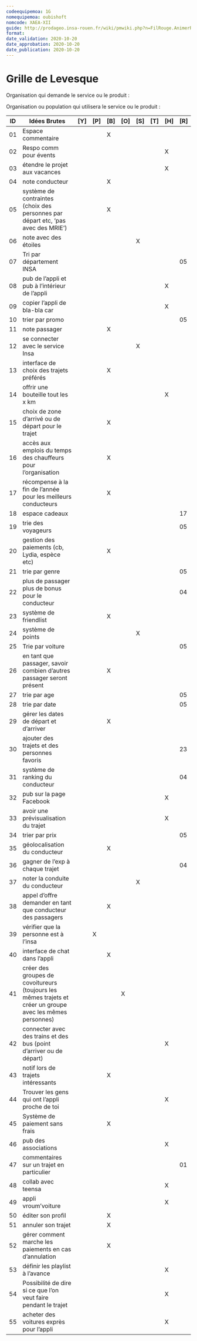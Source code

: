 ```yaml
---
codeequipemoa: 1G
nomequipemoa: oubishoft
nomcode: XAEA-XII
guide: http://prodageo.insa-rouen.fr/wiki/pmwiki.php?n=FilRouge.AnimerRemueMeninge
format:
date_validation: 2020-10-20
date_approbation: 2020-10-20
date_publication: 2020-10-20
---
```


# Grille de Levesque

Organisation qui demande le service ou le produit : 

Organisation ou population qui utilisera le service ou le produit : 

| ID | Idées Brutes                                                                                               | [Y] | [P] | [B] | [O] | [S] | [T] | [H] | [R] |
|----|------------------------------------------------------------------------------------------------------------|-----|-----|-----|-----|-----|-----|-----|-----|
| 01 | Espace commentaire                                                                                         |     |     |  X  |     |     |     |     |     |
| 02 | Respo comm pour évents                                                                                     |     |     |     |     |     |     |  X  |     |
| 03 | étendre le projet aux vacances                                                                             |     |     |     |     |     |     |  X  |     |
| 04 | note conducteur                                                                                            |     |     |  X  |     |     |     |     |     |
| 05 | système de contraintes (choix des personnes par départ etc, ‘pas avec des MRIE’)                           |     |     |  X  |     |     |     |     |     |
| 06 | note avec des étoiles                                                                                      |     |     |     |     |  X  |     |     |     |
| 07 | Tri par département INSA                                                                                   |     |     |     |     |     |     |     |  05 |
| 08 | pub de l’appli et pub à l’intérieur de l’appli                                                             |     |     |     |     |     |     |  X  |     |
| 09 | copier l’appli de bla-bla car                                                                              |     |     |     |     |     |     |  X  |     |
| 10 | trier par promo                                                                                            |     |     |     |     |     |     |     |  05 |
| 11 | note passager                                                                                              |     |     |  X  |     |     |     |     |     |
| 12 | se connecter avec le service Insa                                                                          |     |     |     |     |  X  |     |     |     |
| 13 | interface de choix des trajets préférés                                                                    |     |     |  X  |     |     |     |     |     |
| 14 | offrir une bouteille tout les x km                                                                         |     |     |     |     |     |     |  X  |     |
| 15 | choix de zone d’arrivé ou de départ pour le trajet                                                         |     |     |  X  |     |     |     |     |     |
| 16 | accès aux emplois du temps des chauffeurs pour l’organisation                                              |     |     |  X  |     |     |     |     |     |
| 17 | récompense à la fin de l’année pour les meilleurs conducteurs                                              |     |     |  X  |     |     |     |     |     |
| 18 | espace cadeaux                                                                                             |     |     |     |     |     |     |     |  17 |
| 19 | trie des voyageurs                                                                                         |     |     |     |     |     |     |     |  05 |
| 20 | gestion des paiements (cb, Lydia, espèce etc)                                                              |     |     |  X  |     |     |     |     |     |
| 21 | trie par genre                                                                                             |     |     |     |     |     |     |     |  05 |
| 22 | plus de passager plus de bonus pour le conducteur                                                          |     |     |     |     |     |     |     |  04 |
| 23 | système de friendlist                                                                                      |     |     |  X  |     |     |     |     |     |
| 24 | système de points                                                                                          |     |     |     |     |  X  |     |     |     |
| 25 | Trie par voiture                                                                                           |     |     |     |     |     |     |     |  05 |
| 26 | en tant que passager, savoir combien d’autres passager seront présent                                      |     |     |  X  |     |     |     |     |     |
| 27 | trie par age                                                                                               |     |     |     |     |     |     |     |  05 |
| 28 | trie par date                                                                                              |     |     |     |     |     |     |     |  05 |
| 29 | gérer les dates de départ et d’arriver                                                                     |     |     |  X  |     |     |     |     |     |
| 30 | ajouter des trajets et des personnes favoris                                                               |     |     |     |     |     |     |     |  23   |
| 31 | système de ranking du conducteur                                                                           |     |     |     |     |     |     |     |  04   |
| 32 | pub sur la page Facebook                                                                                   |     |     |     |     |     |     |  X  |     |
| 33 | avoir une prévisualisation du trajet                                                                       |     |     |     |     |     |     |  X  |     |
| 34 | trier par prix                                                                                             |     |     |     |     |     |     |     |  05   |
| 35 | géolocalisation du conducteur                                                                              |     |     |  X  |     |     |     |     |     |
| 36 | gagner de l’exp à chaque trajet                                                                            |     |     |     |     |     |     |     |  04   |
| 37 | noter la conduite du conducteur                                                                            |     |     |     |     |  X  |     |     |     |
| 38 | appel d’offre demander en tant que conducteur des passagers                                                |     |     |  X  |     |     |     |     |     |
| 39 | vérifier que la personne est à l’insa                                                                      |     |  X  |     |     |     |     |     |     |
| 40 | interface de chat dans l’appli                                                                             |     |     |  X  |     |     |     |     |     |
| 41 | créer des groupes de covoitureurs (toujours les mêmes trajets et créer un groupe avec les mêmes personnes) |     |     |     |  X  |     |     |     |     |
| 42 | connecter avec des trains et des bus (point d’arriver ou de départ)                                        |     |     |     |     |     |     |  X  |     |
| 43 | notif lors de trajets intéressants                                                                         |     |     |  X  |     |     |     |     |     |
| 44 | Trouver les gens qui ont l’appli proche de toi                                                             |     |     |     |     |     |     |  X  |     |
| 45 | Système de paiement sans frais                                                                             |     |     |  X  |     |     |     |     |     |
| 46 | pub des associations                                                                                       |     |     |     |     |     |     |  X  |     |
| 47 | commentaires sur un trajet en particulier                                                                  |     |     |     |     |     |     |     |  01   |
| 48 | collab avec teensa                                                                                         |     |     |     |     |     |     |  X  |     |
| 49 | appli vroum’voiture                                                                                        |     |     |     |     |     |     |  X  |     |
| 50 | éditer son profil                                                                                          |     |     |  X  |     |     |     |     |     |
| 51 | annuler son trajet                                                                                         |     |     |  X  |     |     |     |     |     |
| 52 | gérer comment marche les paiements en cas d’annulation                                                     |     |     |  X  |     |     |     |     |     |
| 53 | définir les playlist à l’avance                                                                            |     |     |     |     |     |     |  X  |     |
| 54 | Possibilité de dire si ce que l’on veut faire pendant le trajet                                            |     |     |     |     |     |     |  X  |     |
| 55 | acheter des voitures exprès pour l’appli                                                                   |     |     |     |     |     |     |  X  |     |
